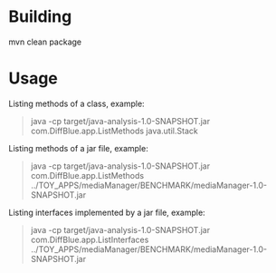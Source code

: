 
Building
========

mvn clean package

Usage
=====

Listing methods of a class, example:
> java -cp target/java-analysis-1.0-SNAPSHOT.jar com.DiffBlue.app.ListMethods java.util.Stack

Listing methods of a jar file, example:
> java -cp target/java-analysis-1.0-SNAPSHOT.jar com.DiffBlue.app.ListMethods ../TOY_APPS/mediaManager/BENCHMARK/mediaManager-1.0-SNAPSHOT.jar

Listing interfaces implemented by a jar file, example:
> java -cp target/java-analysis-1.0-SNAPSHOT.jar com.DiffBlue.app.ListInterfaces ../TOY_APPS/mediaManager/BENCHMARK/mediaManager-1.0-SNAPSHOT.jar



